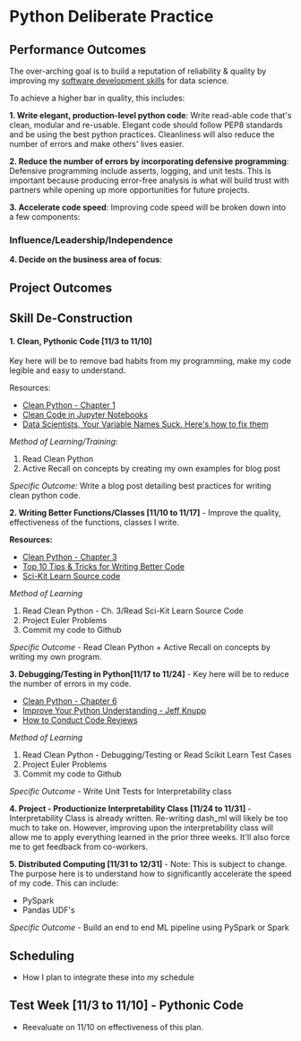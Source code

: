 # Python Deliberate Practice

## Performance Outcomes
The over-arching goal is to build a reputation of reliability & quality by improving my [software development skills](http://treycausey.com/software_dev_skills.html) for data science. 

To achieve a higher bar in quality, this includes: 

**1. Write elegant, production-level python code**: Write read-able code that's clean, modular and re-usable. Elegant code should follow PEP8 standards and be using the best python practices. Cleanliness will also reduce the number of errors and make others' lives easier. 

**2. Reduce the number of errors by incorporating defensive programming**: Defensive programming include asserts, logging, and unit tests. This is important because producing error-free analysis is what will build trust with partners while opening up more opportunities for future projects. 

**3. Accelerate code speed**: Improving code speed will be broken down into a few components:

### Influence/Leadership/Independence
**4. Decide on the business area of focus**:

## Project Outcomes 

## Skill De-Construction 
#### 1. Clean, Pythonic Code [11/3 to 11/10]
Key here will be to remove bad habits from my programming, make my code legible and easy to understand. 

Resources:
- [Clean Python - Chapter 1](https://www.amazon.com/dp/1788996666?aaxitk=O0D8QewWcjJgRm12H9gWAw&pd_rd_i=1788996666&pf_rd_p=44fc3e0f-4b9e-4ed8-b33b-363a7257163d&hsa_cr_id=4159268800601&sb-ci-n=asinImage&sb-ci-v=https%3A%2F%2Fm.media-amazon.com%2Fimages%2FI%2F71aUCNW6ONL.jpg&sb-ci-a=1788996666)
- [Clean Code in Jupyter Notebooks](https://www.youtube.com/watch?time_continue=390&v=2QLgf2YLlus)
- [Data Scientists, Your Variable Names Suck. Here's how to fix them](https://towardsdatascience.com/data-scientists-your-variable-names-are-awful-heres-how-to-fix-them-89053d2855be)

*Method of Learning/Training*: 
1. Read Clean Python
2. Active Recall on concepts by creating my own examples for blog post

*Specific Outcome:* Write a blog post detailing best practices for writing clean python code. 

<p>

**2. Writing Better Functions/Classes [11/10 to 11/17]** - Improve the quality, effectiveness of the functions, classes I write. 

**Resources:** 
- [Clean Python - Chapter 3](https://www.amazon.com/dp/1788996666?aaxitk=O0D8QewWcjJgRm12H9gWAw&pd_rd_i=1788996666&pf_rd_p=44fc3e0f-4b9e-4ed8-b33b-363a7257163d&hsa_cr_id=4159268800601&sb-ci-n=asinImage&sb-ci-v=https%3A%2F%2Fm.media-amazon.com%2Fimages%2FI%2F71aUCNW6ONL.jpg&sb-ci-a=1788996666)
- [Top 10 Tips & Tricks for Writing Better Code](https://www.youtube.com/watch?v=C-gEQdGVXbk)
- [Sci-Kit Learn Source code](https://github.com/scikit-learn/scikit-learn/tree/master/sklearn)

*Method of Learning*
1. Read Clean Python - Ch. 3/Read Sci-Kit Learn Source Code 
2. Project Euler Problems 
3. Commit my code to Github

*Specific Outcome* - Read Clean Python + Active Recall on concepts by writing my own program.

<p>

**3. Debugging/Testing in Python[11/17 to 11/24]** - Key here will be to reduce the number of errors in my code. 

- [Clean Python - Chapter 6](https://www.amazon.com/dp/1788996666?aaxitk=O0D8QewWcjJgRm12H9gWAw&pd_rd_i=1788996666&pf_rd_p=44fc3e0f-4b9e-4ed8-b33b-363a7257163d&hsa_cr_id=4159268800601&sb-ci-n=asinImage&sb-ci-v=https%3A%2F%2Fm.media-amazon.com%2Fimages%2FI%2F71aUCNW6ONL.jpg&sb-ci-a=1788996666)
- [Improve Your Python Understanding - Jeff Knupp](https://jeffknupp.com/blog/2013/12/09/improve-your-python-understanding-unit-testing) 
- [How to Conduct Code Reviews](https://www.kevinlondon.com/2015/05/05/code-review-best-practices.html)

*Method of Learning*
1. Read Clean Python - Debugging/Testing or Read Scikit Learn Test Cases 
2. Project Euler Problems 
3. Commit my code to Github 

*Specific Outcome* - Write Unit Tests for Interpretability class 

**4. Project - Productionize Interpretability Class [11/24 to 11/31]** - Interpretability Class is already written. Re-writing dash_ml will likely be too much to take on. However, improving upon the interpretability class will allow me to apply everything learned in the prior three weeks. It'll also force me to get feedback from co-workers. 

**5. Distributed Computing [11/31 to 12/31]** - Note: This is subject to change. The purpose here is to understand how to significantly accelerate the speed of my code. This can include:
- PySpark
- Pandas UDF's

*Specific Outcome* - Build an end to end ML pipeline using PySpark or Spark

## Scheduling 
- How I plan to integrate these into my schedule 

## Test Week [11/3 to 11/10] - Pythonic Code 
- Reevaluate on 11/10 on effectiveness of this plan. 

